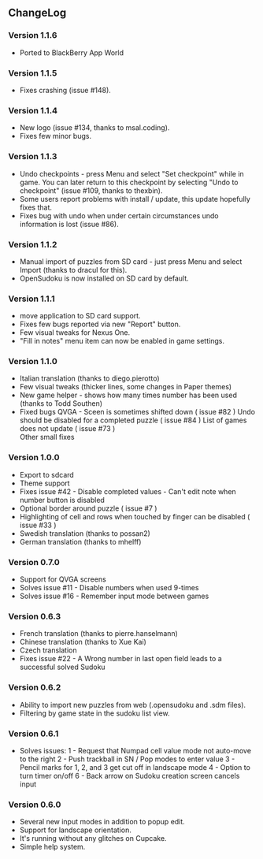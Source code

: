 ## ChangeLog

### Version 1.1.6
- Ported to BlackBerry App World

### Version 1.1.5
- Fixes crashing (issue #148).

### Version 1.1.4
- New logo (issue #134, thanks to msal.coding).
- Fixes few minor bugs.

### Version 1.1.3
- Undo checkpoints - press Menu and select "Set checkpoint" while in game. You can later return to this checkpoint by selecting "Undo to checkpoint" (issue #109, thanks to thexbin).
- Some users report problems with install / update, this update hopefully fixes that.
- Fixes bug with undo when under certain circumstances undo information is lost (issue #86).

### Version 1.1.2
- Manual import of puzzles from SD card - just press Menu and select Import (thanks to dracul for this).
- OpenSudoku is now installed on SD card by default.

### Version 1.1.1
- move application to SD card support.
- Fixes few bugs reported via new "Report" button.
- Few visual tweaks for Nexus One.
- "Fill in notes" menu item can now be enabled in game settings. 

### Version 1.1.0
- Italian translation (thanks to diego.pierotto)
- Few visual tweaks (thicker lines, some changes in Paper themes)
- New game helper - shows how many times number has been used (thanks to Todd Southen)
- Fixed bugs
  QVGA - Sceen is sometimes shifted down ( issue #82 )
  Undo should be disabled for a completed puzzle ( issue #84 )
  List of games does not update ( issue #73 )\
  Other small fixes 

### Version 1.0.0
- Export to sdcard
- Theme support
- Fixes  issue #42  - Disable completed values - Can't edit note when number button is disabled
- Optional border around puzzle ( issue #7 )
- Highlighting of cell and rows when touched by finger can be disabled ( issue #33 )
- Swedish translation (thanks to possan2)
- German translation (thanks to mhelff) 

### Version 0.7.0
- Support for QVGA screens
- Solves  issue #11  - Disable numbers when used 9-times
- Solves  issue #16  - Remember input mode between games 

### Version 0.6.3
- French translation (thanks to pierre.hanselmann)
- Chinese translation (thanks to Xue Kai)
- Czech translation
- Fixes  issue #22  - A Wrong number in last open field leads to a successful solved Sudoku 

### Version 0.6.2
- Ability to import new puzzles from web (.opensudoku and .sdm files).
- Filtering by game state in the sudoku list view. 

### Version 0.6.1
- Solves issues:
  1 - Request that Numpad cell value mode not auto-move to the right
  2 - Push trackball in SN / Pop modes to enter value
  3 - Pencil marks for 1, 2, and 3 get cut off in landscape mode
  4 - Option to turn timer on/off
  6 - Back arrow on Sudoku creation screen cancels input 

### Version 0.6.0
- Several new input modes in addition to popup edit.
- Support for landscape orientation.
- It's running without any glitches on Cupcake.
- Simple help system. 